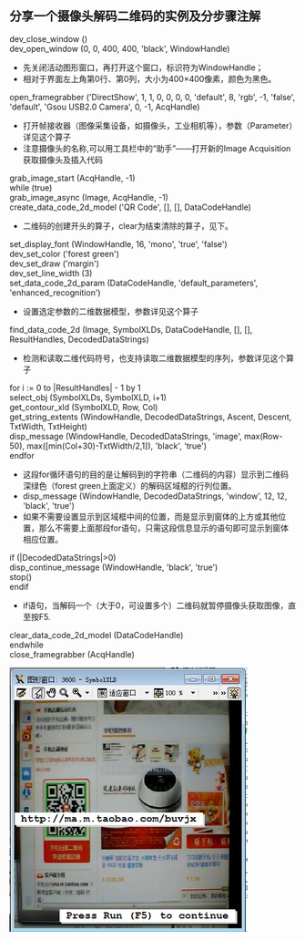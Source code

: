 
## 分享一个摄像头解码二维码的实例及分步骤注解

dev_close_window ()<br>
dev_open_window (0, 0, 400, 400, 'black', WindowHandle)<br>
* 先关闭活动图形窗口，再打开这个窗口，标识符为WindowHandle； 
* 相对于界面左上角第0行、第0列，大小为400×400像素，颜色为黑色。

open_framegrabber ('DirectShow', 1, 1, 0, 0, 0, 0, 'default', 8, 'rgb', -1, 'false', 'default', 'Gsou USB2.0 Camera', 0, -1, AcqHandle) 
* 打开帧接收器（图像采集设备，如摄像头，工业相机等），参数（Parameter）详见这个算子 
* 注意摄像头的名称,可以用工具栏中的“助手”——打开新的Image Acquisition获取摄像头及插入代码 

grab_image_start (AcqHandle, -1) <br>
while (true) <br>
grab_image_async (Image, AcqHandle, -1) <br>
create_data_code_2d_model ('QR Code', [], [], DataCodeHandle) <br>
* 二维码的创建开头的算子，clear为结束清除的算子，见下。 

set_display_font (WindowHandle, 16, 'mono', 'true', 'false') <br>
dev_set_color ('forest green') <br>
dev_set_draw ('margin') <br>
dev_set_line_width (3) <br>
set_data_code_2d_param (DataCodeHandle, 'default_parameters', 'enhanced_recognition') 
* 设置选定参数的二维数据模型，参数详见这个算子 

find_data_code_2d (Image, SymbolXLDs, DataCodeHandle, [], [], ResultHandles, DecodedDataStrings) 
* 检测和读取二维代码符号，也支持读取二维数据模型的序列，参数详见这个算子 

for i := 0 to |ResultHandles| - 1 by 1 <br>
select_obj (SymbolXLDs, SymbolXLD, i+1) <br>
get_contour_xld (SymbolXLD, Row, Col) <br>
get_string_extents (WindowHandle, DecodedDataStrings, Ascent, Descent, TxtWidth, TxtHeight) <br>
disp_message (WindowHandle, DecodedDataStrings, 'image', max(Row-50), max([min(Col+30)-TxtWidth/2,1]), 'black', 'true') <br>
endfor 
* 这段for循环语句的目的是让解码到的字符串（二维码的内容）显示到二维码深绿色（forest green上面定义）的解码区域框的行列位置。 
* disp_message (WindowHandle, DecodedDataStrings, 'window', 12, 12, 'black', 'true') 
* 如果不需要设置显示到区域框中间的位置，而是显示到窗体的上方或其他位置，那么不需要上面那段for语句，只需这段信息显示的语句即可显示到窗体相应位置。 

if (|DecodedDataStrings|>0) <br>
disp_continue_message (WindowHandle, 'black', 'true') <br>
stop() <br>
endif <br>
* if语句，当解码一个（大于0，可设置多个）二维码就暂停摄像头获取图像，直至按F5. 

clear_data_code_2d_model (DataCodeHandle) <br>
endwhile <br>
close_framegrabber (AcqHandle) 

<img src="image003.jpg" align = "left"/>
